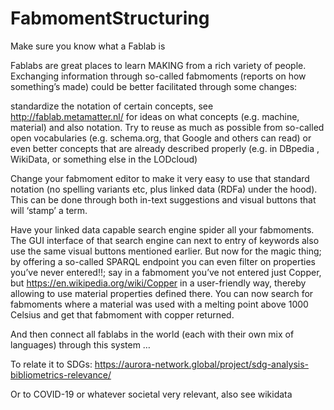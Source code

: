 # FabmomentStructuring

Make sure you know what a Fablab is

Fablabs are great places to learn MAKING from a rich variety of people. 
Exchanging information through so-called fabmoments (reports on how something’s made) could be better facilitated through some changes:

standardize the notation of certain concepts, see http://fablab.metamatter.nl/ for ideas on what concepts (e.g. machine, material) and also notation. Try to reuse as much as possible from so-called open vocabularies (e.g. schema.org, that Google and others can read) or even better concepts that are already described properly (e.g. in DBpedia , WikiData, or something else in the LODcloud)

Change your fabmoment editor to make it very easy to use that standard notation (no spelling variants etc, plus linked data (RDFa) under the hood). This can be done through both in-text suggestions and visual buttons that will ‘stamp’ a term.

Have your linked data capable search engine spider all your fabmoments. The GUI interface of that search engine can next to entry of keywords also use the same visual buttons mentioned earlier. But now for the magic thing; by offering a so-called SPARQL endpoint you can even filter on properties you’ve never entered!!; say in a fabmoment you’ve not entered just Copper, but https://en.wikipedia.org/wiki/Copper in a user-friendly way, thereby allowing to use material properties defined there. You can now search for fabmoments where a material was used with a melting point above 1000 Celsius and get that fabmoment with copper returned.

And then connect all fablabs in the world (each with their own mix of languages) through this system …

To relate it to SDGs: https://aurora-network.global/project/sdg-analysis-bibliometrics-relevance/

Or to COVID-19 or whatever societal very relevant, also see wikidata
